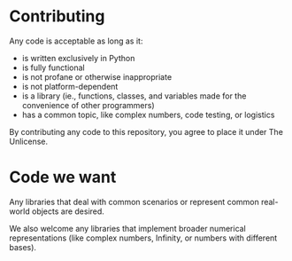 # Contributing
Any code is acceptable as long as it:
- is written exclusively in Python
- is fully functional
- is not profane or otherwise inappropriate
- is not platform-dependent
- is a library (ie., functions, classes, and variables made for the convenience of other programmers)
- has a common topic, like complex numbers, code testing, or logistics

By contributing any code to this repository, you agree to place it under The Unlicense.

# Code we want
Any libraries that deal with common scenarios or represent common real-world objects are desired.

We also welcome any libraries that implement broader numerical representations (like complex numbers, Infinity, or numbers with different bases).
